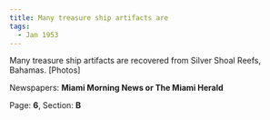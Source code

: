 ```yaml
---  
title: Many treasure ship artifacts are  
tags:  
  - Jan 1953  
---  
```

  
Many treasure ship artifacts are recovered from Silver Shoal Reefs, Bahamas. [Photos]  
  
Newspapers: **Miami Morning News or The Miami Herald**  
  
Page: **6**, Section: **B** 
